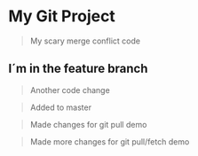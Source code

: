 # My Git Project

> My scary merge conflict code

## I´m in the feature branch

> Another code change

> Added to master

> Made changes for git pull demo

> Made more changes for git pull/fetch demo
